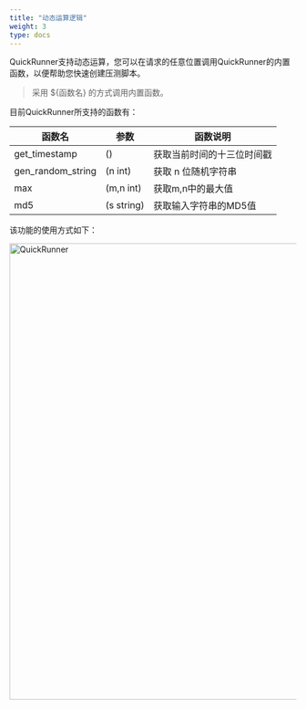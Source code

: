 ```yaml
---
title: "动态运算逻辑"
weight: 3
type: docs
---
```

QuickRunner支持动态运算，您可以在请求的任意位置调用QuickRunner的内置函数，以便帮助您快速创建压测脚本。
>采用  ${函数名} 的方式调用内置函数。<br/>

目前QuickRunner所支持的函数有：

| 函数名         | 参数     | 函数说明               |
| ----------------- | ---------- | -------------------------- |
| get_timestamp     | ()         | 获取当前时间的十三位时间戳 |
| gen_random_string | (n int)    | 获取 n 位随机字符串 |
| max               | (m,n int)  | 获取m,n中的最大值   |
| md5               | (s string) | 获取输入字符串的MD5值 |


该功能的使用方式如下：

<img src="/image/QuickRunner/direction/calculate_parameter.png" alt="QuickRunner" width="800">









